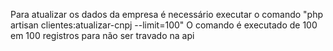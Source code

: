 Para atualizar os dados da empresa é necessário executar o comando "php artisan clientes:atualizar-cnpj --limit=100"
O comando é executado de 100 em 100 registros para não ser travado na api 
